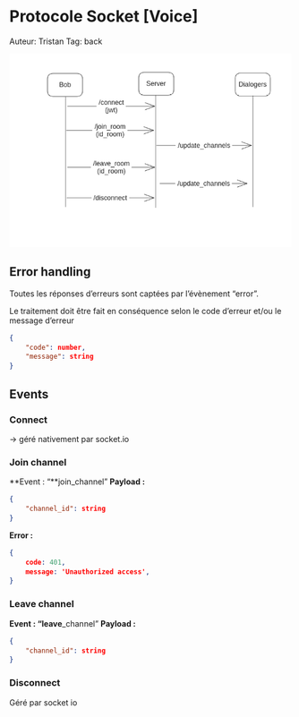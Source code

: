 # Protocole Socket [Voice]

Auteur: Tristan
Tag: back

![Untitled](image/socket/Untitled.png)

## Error handling

Toutes les réponses d’erreurs sont captées par l’évènement “error”.

Le traitement doit être fait en conséquence selon le code d’erreur et/ou le message d’erreur

```json
{
	"code": number,
	"message": string
}
```

## Events

### Connect

→ géré nativement par socket.io

### Join channel

**Event : “**join_channel”
**Payload :** 

```json
{
	"channel_id": string
}
```

**Error :** 

```json
{
    code: 401,
    message: 'Unauthorized access',
}
```

### Leave channel

**Event : “leave**_channel”
**Payload :** 

```json
{
	"channel_id": string
}
```

### Disconnect

Géré par socket io